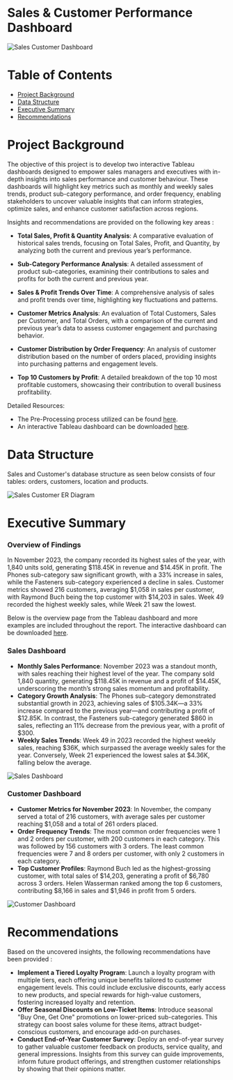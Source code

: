 # Sales & Customer Performance Dashboard

![Sales   Customer Dashboard](https://github.com/user-attachments/assets/f0e99b11-0bd1-4ce0-859a-61025d5f9cf2)

# Table of Contents
* [Project Background](#project-background)
* [Data Structure](#data-structure)
* [Executive Summary](#executive-summary)
* [Recommendations](#recommendations)

# Project Background 
The objective of this project is to develop two interactive Tableau dashboards designed to empower sales managers and executives with in-depth insights into sales performance and customer behaviour. These dashboards will highlight key metrics such as monthly and weekly sales trends, product sub-category performance, and order frequency, enabling stakeholders to uncover valuable insights that can inform strategies, optimize sales, and enhance customer satisfaction across regions.

Insights and recommendations are provided on the following key areas : 
- **Total Sales, Profit & Quantity Analysis**: A comparative evaluation of historical sales trends, focusing on Total Sales, Profit, and Quantity, by analyzing both the current and previous year’s performance.

- **Sub-Category Performance Analysis**: A detailed assessment of product sub-categories, examining their contributions to sales and profits for both the current and previous year.

- **Sales & Profit Trends Over Time**: A comprehensive analysis of sales and profit trends over time, highlighting key fluctuations and patterns.

- **Customer Metrics Analysis**: An evaluation of Total Customers, Sales per Customer, and Total Orders, with a comparison of the current and previous year’s data to assess customer engagement and purchasing behavior.

- **Customer Distribution by Order Frequency**: An analysis of customer distribution based on the number of orders placed, providing insights into purchasing patterns and engagement levels.

- **Top 10 Customers by Profit**: A detailed breakdown of the top 10 most profitable customers, showcasing their contribution to overall business profitability.

Detailed Resources: 

- The Pre-Processing process utilized can be found [here](https://github.com/karlyndiary/Sales-and-Customer-Performance-Dashboard/blob/main/Pre-Processing%20%26%20Calculated%20Fields.md). 
- An interactive Tableau dashboard can be downloaded [here](https://public.tableau.com/app/profile/karen.judelyn.fernandes/viz/SalesCustomerPerformanceDashboard_17313759409300/SalesDashboard?publish=yes).

# Data Structure

Sales and Customer's database structure as seen below consists of four tables: orders, customers, location and products.

![Sales   Customer ER Diagram](https://github.com/user-attachments/assets/513a148f-4670-40a5-9415-b1328f20e47f)

# Executive Summary 

### Overview of Findings 

In November 2023, the company recorded its highest sales of the year, with 1,840 units sold, generating $118.45K in revenue and $14.45K in profit. The Phones sub-category saw significant growth, with a 33% increase in sales, while the Fasteners sub-category experienced a decline in sales. Customer metrics showed 216 customers, averaging $1,058 in sales per customer, with Raymond Buch being the top customer with $14,203 in sales. Week 49 recorded the highest weekly sales, while Week 21 saw the lowest.

Below is the overview page from the Tableau dashboard and more examples are included throughout the report. The interactive dashboard can be downloaded [here](https://public.tableau.com/app/profile/karen.judelyn.fernandes/viz/SalesCustomerPerformanceDashboard_17313759409300/SalesDashboard?publish=yes).

### Sales Dashboard
- **Monthly Sales Performance**: November 2023 was a standout month, with sales reaching their highest level of the year. The company sold 1,840 quantity, generating $118.45K in revenue and a profit of $14.45K, underscoring the month’s strong sales momentum and profitability.
- **Category Growth Analysis**: The Phones sub-category demonstrated substantial growth in 2023, achieving sales of $105.34K—a 33% increase compared to the previous year—and contributing a profit of $12.85K. In contrast, the Fasteners sub-category generated $860 in sales, reflecting an 11% decrease from the previous year, with a profit of $300.
- **Weekly Sales Trends**: Week 49 in 2023 recorded the highest weekly sales, reaching $36K, which surpassed the average weekly sales for the year. Conversely, Week 21 experienced the lowest sales at $4.36K, falling below the average.

![Sales Dashboard](https://github.com/user-attachments/assets/ab36c399-97c2-47fe-b6e6-d87bdd035f34)

### Customer Dashboard
- **Customer Metrics for November 2023**: In November, the company served a total of 216 customers, with average sales per customer reaching $1,058 and a total of 261 orders placed.
- **Order Frequency Trends**: The most common order frequencies were 1 and 2 orders per customer, with 200 customers in each category. This was followed by 156 customers with 3 orders. The least common frequencies were 7 and 8 orders per customer, with only 2 customers in each category.
- **Top Customer Profiles**: Raymond Buch led as the highest-grossing customer, with total sales of $14,203, generating a profit of $6,780 across 3 orders. Helen Wasserman ranked among the top 6 customers, contributing $8,166 in sales and $1,946 in profit from 5 orders.

![Customer Dashboard](https://github.com/user-attachments/assets/552100d3-c7e3-42f2-a2a1-693f375a9913)

# Recommendations

Based on the uncovered insights, the following recommendations have been provided : 

- **Implement a Tiered Loyalty Program**: Launch a loyalty program with multiple tiers, each offering unique benefits tailored to customer engagement levels. This could include exclusive discounts, early access to new products, and special rewards for high-value customers, fostering increased loyalty and retention.
- **Offer Seasonal Discounts on Low-Ticket Items**: Introduce seasonal "Buy One, Get One" promotions on lower-priced sub-categories. This strategy can boost sales volume for these items, attract budget-conscious customers, and encourage add-on purchases.
- **Conduct End-of-Year Customer Survey**: Deploy an end-of-year survey to gather valuable customer feedback on products, service quality, and general impressions. Insights from this survey can guide improvements, inform future product offerings, and strengthen customer relationships by showing that their opinions matter.
